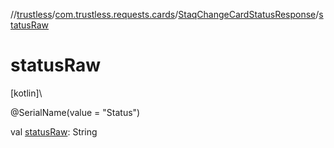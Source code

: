 //[trustless](../../../index.md)/[com.trustless.requests.cards](../index.md)/[StaqChangeCardStatusResponse](index.md)/[statusRaw](status-raw.md)

# statusRaw

[kotlin]\

@SerialName(value = &quot;Status&quot;)

val [statusRaw](status-raw.md): String
